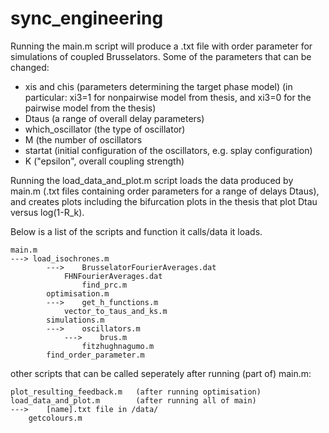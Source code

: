 # sync_engineering
Running the main.m script will produce a .txt file with order parameter for simulations of coupled Brusselators.
Some of the parameters that can be changed:
- xis and chis (parameters determining the target phase model)
     (in particular: xi3=1 for nonpairwise model from thesis, and xi3=0 for the pairwise model from the thesis)
- Dtaus (a range of overall delay parameters)
- which_oscillator (the type of oscillator)
- M (the number of oscillators
- startat (initial configuration of the oscillators, e.g. splay configuration)
- K ("epsilon", overall coupling strength)

Running the load_data_and_plot.m script loads the data produced by main.m (.txt files containing order 
parameters for a range of delays Dtaus), and creates plots including the bifurcation plots in the thesis that
plot Dtau versus log(1-R_k).


Below is a list of the scripts and function it calls/data it loads.

	main.m
	---> load_isochrones.m
	    	---> 	BrusselatorFourierAverages.dat
	    		FHNFourierAverages.dat
	    	        find_prc.m	
	    	optimisation.m
	    	---> 	get_h_functions.m
	    		vector_to_taus_and_ks.m
	    	simulations.m
	    	---> 	oscillators.m
	    		--->  	brus.m
	    			fitzhughnagumo.m
	    	find_order_parameter.m
	
other scripts that can be called seperately after running (part of) main.m:

	plot_resulting_feedback.m  	(after running optimisation)
	load_data_and_plot.m		(after running all of main)
	---> 	[name].txt file in /data/
		getcolours.m
